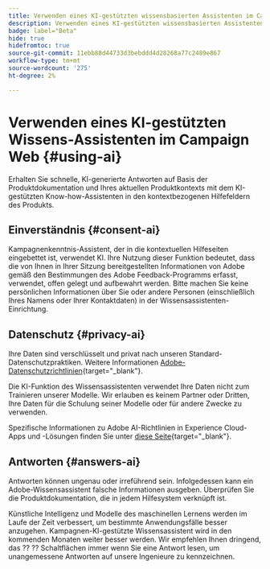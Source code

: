 ```yaml
---
title: Verwenden eines KI-gestützten wissensbasierten Assistenten im Campaign Web
description: Verwenden eines KI-gestützten wissensbasierten Assistenten im Campaign Web
badge: label="Beta"
hide: true
hidefromtoc: true
source-git-commit: 11ebb88d44733d3bebddd4d28268a77c2489e867
workflow-type: tm+mt
source-wordcount: '275'
ht-degree: 2%

---
```


# Verwenden eines KI-gestützten Wissens-Assistenten im Campaign Web {#using-ai}

Erhalten Sie schnelle, KI-generierte Antworten auf Basis der Produktdokumentation und Ihres aktuellen Produktkontexts mit dem KI-gestützten Know-how-Assistenten in den kontextbezogenen Hilfefeldern des Produkts.

## Einverständnis {#consent-ai}

Kampagnenkenntnis-Assistent, der in die kontextuellen Hilfeseiten eingebettet ist, verwendet KI. Ihre Nutzung dieser Funktion bedeutet, dass die von Ihnen in Ihrer Sitzung bereitgestellten Informationen von Adobe gemäß den Bestimmungen des Adobe Feedback-Programms erfasst, verwendet, offen gelegt und aufbewahrt werden. Bitte machen Sie keine persönlichen Informationen über Sie oder andere Personen (einschließlich Ihres Namens oder Ihrer Kontaktdaten) in der Wissensassistenten-Einrichtung.

## Datenschutz {#privacy-ai}

Ihre Daten sind verschlüsselt und privat nach unseren Standard-Datenschutzpraktiken. Weitere Informationen [Adobe-Datenschutzrichtlinien](https://www.adobe.com/de/privacy/policy.html){target="_blank"}.

Die KI-Funktion des Wissensassistenten verwendet Ihre Daten nicht zum Trainieren unserer Modelle. Wir erlauben es keinem Partner oder Dritten, Ihre Daten für die Schulung seiner Modelle oder für andere Zwecke zu verwenden.

Spezifische Informationen zu Adobe AI-Richtlinien in Experience Cloud-Apps und -Lösungen finden Sie unter [diese Seite](https://business.adobe.com/products/sensei/adobe-sensei.html){target="_blank"}.

## Antworten {#answers-ai}

Antworten können ungenau oder irreführend sein. Infolgedessen kann ein Adobe-Wissensassistent falsche Informationen ausgeben. Überprüfen Sie die Produktdokumentation, die in jedem Hilfesystem verknüpft ist.

Künstliche Intelligenz und Modelle des maschinellen Lernens werden im Laufe der Zeit verbessert, um bestimmte Anwendungsfälle besser anzugehen. Kampagnen-KI-gestützte Wissensassistent wird in den kommenden Monaten weiter besser werden. Wir empfehlen Ihnen dringend, das ?? ?? Schaltflächen immer wenn Sie eine Antwort lesen, um unangemessene Antworten auf unsere Ingenieure zu kennzeichnen.



